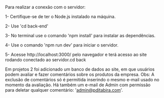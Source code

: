  Para realizar a conexão com o servidor:

 1- Certifique-se de ter o Node.js instalado na máquina.

 2- Use 'cd back-end' 

 3- No terminal use o comando 'npm install' para instalar as dependências.

 4- Use o comando 'npm run dev' para iniciar o servidor.

 5- Acesse http://localhost:3000/ pelo navegador e terá acesso ao site rodando conectado ao servidor.cd back

 Em projetos 2 foi adicionado um banco de dados ao site, em que usuários podem avaliar e fazer comentários sobre os produtos da empresa.
 Obs: A exclusão de comentários só é permitida inserindo o mesmo e-mail usado no momento da avaliação.
 Há também um e-mail de Admin com permissão para deletar qualquer comentário: 'admin@pditabira.com'.
